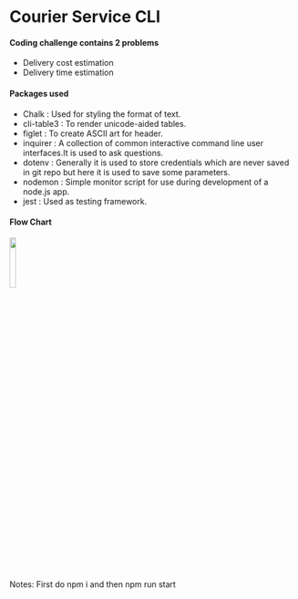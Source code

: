 # Courier Service CLI

#### Coding challenge contains 2 problems 
- Delivery cost estimation
- Delivery time estimation

#### Packages used 
- Chalk : Used for styling the format of text.
- cli-table3 :  To render unicode-aided tables.
- figlet : To create ASCII art for header.
- inquirer : A collection of common interactive command line user interfaces.It is used to ask questions.
- dotenv : Generally it is used to store credentials which are never saved in git repo but here it is used to save some parameters.
- nodemon : Simple monitor script for use during development of a node.js app.
- jest : Used as  testing framework.

#### Flow Chart
<img src="https://user-images.githubusercontent.com/52235656/147191308-5e8e10e0-e257-4433-9e40-7230c4fab8a7.jpg" width="15%"></img>

Notes: First do npm i and then npm run start
